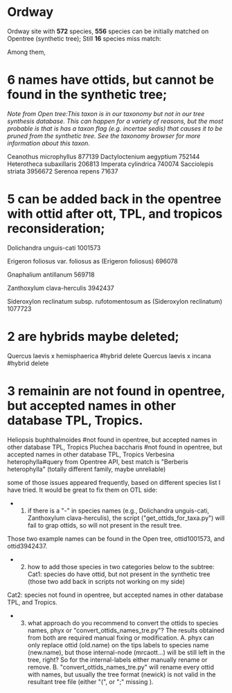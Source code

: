 # Ordway
Ordway site with __572__ species, __556__ species can be initially matched on Opentree (synthetic tree); Still **16** species miss match: 

Among them,

# 6 names have ottids, but cannot be found in the synthetic tree;   

_Note from Open tree:This taxon is in our taxonomy but not in our tree synthesis database. This can happen for a variety of reasons, but the most probable is that is has a taxon flag (e.g. incertae sedis) that causes it to be pruned from the synthetic tree. See the taxonomy browser for more information about this taxon._

Ceanothus microphyllus	877139 
Dactyloctenium aegyptium	752144 
Heterotheca subaxillaris	206813 
Imperata cylindrica	740074 
Sacciolepis striata	3956672
Serenoa repens  71637

# 5 can be added back in the opentree with ottid after ott, TPL, and tropicos reconsideration; 

Dolichandra unguis-cati	1001573 


Erigeron foliosus var. foliosus as (Erigeron foliosus)	696078 


Gnaphalium antillanum	569718


Zanthoxylum clava-herculis	3942437


Sideroxylon reclinatum subsp. rufotomentosum	as (Sideroxylon reclinatum)	1077723


# 2 are hybrids maybe deleted;
Quercus laevis x hemisphaerica #hybrid delete
Quercus laevis x incana #hybrid delete

# 3 remainin are not found in opentree, but accepted names in other database TPL, Tropics.
Heliopsis buphthalmoides	#not found in opentree, but accepted names in other database TPL, Tropics
Pluchea baccharis	#not found in opentree, but accepted names in other database TPL, Tropics
Verbesina heterophylla#query from Opentree API, best match is "Berberis heterophylla" (totally different family, maybe unreliable)



some of those issues appeared frequently, based on different species list I have tried. It would be great to fix them on OTL side:

* 1. if there is a "-" in species names (e.g., Dolichandra unguis-cati, Zanthoxylum clava-herculis), the script ("get_ottids_for_taxa.py") will fail to grap ottids, so will not present in the result tree.

Those two example names can be found in the Open tree, ottid1001573, and ottid3942437.

* 2. how to add those species in two categories below to the subtree:
Cat1: species do have ottid, but not present in the synthetic tree (those two add back in scripts not working on my side)

Cat2: species  not found in opentree, but accepted names in other database TPL, and Tropics.

* 3. what approach do you recommend to convert the ottids to species names, phyx or  "convert_ottids_names_tre.py"? The results obtained from both are required manual fixing or modification.
A. phyx can only replace ottid (old.name) on the tips labels to  species name (new.name), but those internal-node (mrcaott...) will be still left in the tree, right? So for the internal-labels either manually rename or remove.
B. "convert_ottids_names_tre.py" will rename every ottid with names, but usually the tree format (newick) is not valid in the resultant tree file (either "(", or ";" missing ).
